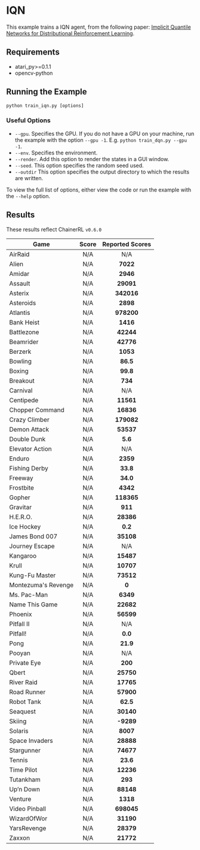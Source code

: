 # IQN
This example trains a IQN agent, from the following paper: [Implicit Quantile Networks for Distributional Reinforcement Learning](https://arxiv.org/pdf/1806.06923.pdf). 

## Requirements

- atari_py>=0.1.1
- opencv-python

## Running the Example

```
python train_iqn.py [options]
```

### Useful Options
- `--gpu`. Specifies the GPU. If you do not have a GPU on your machine, run the example with the option `--gpu -1`. E.g. `python train_dqn.py --gpu -1`.
- `--env`. Specifies the environment. 
- `--render`. Add this option to render the states in a GUI window.
- `--seed`. This option specifies the random seed used.
- `--outdir` This option specifies the output directory to which the results are written.

To view the full list of options, either view the code or run the example with the `--help` option.

## Results
These results reflect ChainerRL  `v0.6.0`

| Game        | Score           | Reported Scores |           
| ------------- |:-------------:|:-------------:|
| AirRaid | N/A| N/A|
| Alien | N/A| **7022**|
| Amidar | N/A| **2946**|
| Assault | N/A| **29091**|
| Asterix | N/A| **342016**|
| Asteroids | N/A| **2898**|
| Atlantis | N/A| **978200**|
| Bank Heist | N/A| **1416**|
| Battlezone | N/A| **42244**|
| Beamrider | N/A| **42776**|
| Berzerk | N/A| **1053**|
| Bowling | N/A| **86.5**|
| Boxing | N/A| **99.8**|
| Breakout | N/A| **734**|
| Carnival | N/A| N/A|
| Centipede | N/A| **11561**|
| Chopper Command | N/A| **16836**|
| Crazy Climber | N/A| **179082**|
| Demon Attack | N/A| **53537**|
| Double Dunk | N/A| **5.6**|
| Elevator Action | N/A| N/A|
| Enduro | N/A| **2359**|
| Fishing Derby | N/A| **33.8**|
| Freeway | N/A| **34.0**|
| Frostbite | N/A| **4342**|
| Gopher | N/A| **118365**|
| Gravitar | N/A| **911**|
| H.E.R.O. | N/A| **28386**|
| Ice Hockey | N/A| **0.2**|
| James Bond 007 | N/A| **35108**|
| Journey Escape | N/A| N/A|
| Kangaroo | N/A| **15487**|
| Krull | N/A| **10707**|
| Kung-Fu Master | N/A| **73512**|
| Montezuma's Revenge | N/A| **0**|
| Ms. Pac-Man | N/A| **6349**|
| Name This Game | N/A| **22682**|
| Phoenix | N/A| **56599**|
| Pitfall II | N/A| N/A|
| Pitfall! | N/A| **0.0**|
| Pong | N/A| **21.9**|
| Pooyan | N/A| N/A|
| Private Eye | N/A| **200**|
| Qbert | N/A| **25750**|
| River Raid | N/A| **17765**|
| Road Runner | N/A| **57900**|
| Robot Tank | N/A| **62.5**|
| Seaquest | N/A| **30140**|
| Skiing | N/A| **-9289**|
| Solaris | N/A| **8007**|
| Space Invaders | N/A| **28888**|
| Stargunner | N/A| **74677**|
| Tennis | N/A| **23.6**|
| Time Pilot | N/A| **12236**|
| Tutankham | N/A| **293**|
| Up’n Down | N/A| **88148**|
| Venture | N/A| **1318**|
| Video Pinball | N/A| **698045**|
| WizardOfWor | N/A| **31190**|
| YarsRevenge | N/A| **28379**|
| Zaxxon | N/A| **21772**|

						
